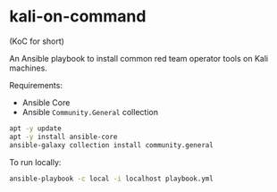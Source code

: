 # kali-on-command

(KoC for short)

An Ansible playbook to install common red team operator tools on Kali machines.

Requirements:
- Ansible Core
- Ansible `Community.General` collection

```bash
apt -y update
apt -y install ansible-core
ansible-galaxy collection install community.general
```

To run locally:

```bash
ansible-playbook -c local -i localhost playbook.yml
```

